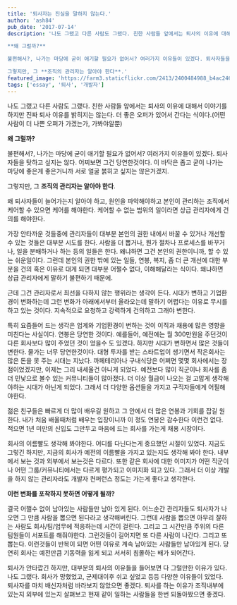 ```yaml
---
title: '퇴사자는 진실을 말하지 않는다.'
author: 'ash84'
pub_date: '2017-07-14'
description: '나도 그랬고 다른 사람도 그랬다. 친한 사람들 앞에서는 퇴사의 이유에 대해서 이야기를 하지만 진짜 퇴사 이유를 밝히지는 않는다. 더 좋은 오퍼가 있어서 간다는 식이다.(어떤 사람이 더 나쁜 오퍼가 가겠는가, 가봐야알뿐) 

**왜 그럴까?**

불편해서?, 나가는 마당에 굳이 애기할 필요가 없어서? 여러가지 이유들이 있겠다. 퇴사자들을 탓하고 싶지는 않다. 어찌보면 그건 당연한것이다. 이 바닥은 좁고 굳이 나가는 마당에 좋은게 좋은거니까 서로 얼굴 붉히고 싶지는 않은거겠지. 

그렇지만, 그 **조직의 관리자는 알아야 한다**.'
featured_image: 'https://farm3.staticflickr.com/2413/2400484988_b4ac2463ec_b.jpg'
tags: ['essay', '퇴사', '개발자']
---
```


나도 그랬고 다른 사람도 그랬다. 친한 사람들 앞에서는 퇴사의 이유에 대해서 이야기를 하지만 진짜 퇴사 이유를 밝히지는 않는다. 더 좋은 오퍼가 있어서 간다는 식이다.(어떤 사람이 더 나쁜 오퍼가 가겠는가, 가봐야알뿐) 

**왜 그럴까?**

불편해서?, 나가는 마당에 굳이 애기할 필요가 없어서? 여러가지 이유들이 있겠다. 퇴사자들을 탓하고 싶지는 않다. 어찌보면 그건 당연한것이다. 이 바닥은 좁고 굳이 나가는 마당에 좋은게 좋은거니까 서로 얼굴 붉히고 싶지는 않은거겠지. 

그렇지만, 그 **조직의 관리자는 알아야 한다**. 

왜 퇴사자들이 늘어가는지 알아야 하고, 원인을 파악해야하고 본인이 관리하는 조직에서 케어할 수 있으면 케어를 해야한다. 케어할 수 없는 범위의 일이라면 상급 관리자에게 건의를 해야한다. 

가장 안타까운 것들중에 관리자들이 대부분 본인의 권한 내에서 바꿀 수 있거나 개선할 수 있는 것들은 대부분 시도를 한다. 사람을 더 뽑거나, 뭔가 절차나 프로세스를 바꾸거나, 일을 분배하거나 하는 등의 일들은 한다. 왜냐하면 그건 본인의 권한이니까, 할 수 있는 쉬운일이다. 그런데 본인의 권한 밖에 있는 일들, 연봉, 복지, 좀 더 큰 개선에 대한 부분을 건의 혹은 이유로 대게 되면 대부분 어쩔수 없다, 이해해달라는 식이다. 왜냐하면 상급 관리자에게 말하기 불편하기 때문에. 

근데 그건 관리자로서 최선을 다하지 않는 행위라는 생각이 든다. 시대가 변하고 기업환경이 변화하는데 그런 변화가 아래에서부터 올라오는데 말하기 어렵다는 이유로 무시를 하고 있는 것이다. 지속적으로 요청하고 강력하게 건의하고 그래야 변한다. 

특히 요즘들어 드는 생각은 업계와 기업환경이 변하는 것이 이직과 채용에 많은 영향을 미친다는 사실이다. 연봉은 당연한 것이다. 예를들어, 예전에는 월 300만원을 주던것이 다른 회사보다 많이 주었던 것이 었을수 도 있겠다. 하지만 시대가 변하면서 많은 것들이 변한다. 물가는 너무 당연한것이다. 대형 투자를 받는 스타트업이 생기면서 작은회사는 많은 돈을 못 주는 시대는 지났다. 까페테리아나 구내식당은 어쩌면 몇몇 회사에서는 장점이었겠지만, 이제는 그리 내세울건 아니게 되었다. 예전보다 많이 직군이나 회사를 좀 더 민낯으로 볼수 있는 커뮤니티들이 많아졌다. 더 이상 월급이 나오는 걸 고맙게 생각해야하는 시대가 아닌게 되었다. 그래서 더 다양한 옵션들을 가지고 구직자들에게 어필해야한다. 

젊은 친구들은 빠르게 더 많이 배우길 원하고 그 안에서 더 많은 연봉과 기회를 잡길 원한다. 내가 처음 배울때처럼 배우는 입장이니까 이 정도 연봉은 감수한다 이런건 없다. 적으면 1년 미만의 신입도 그만두고 마음에 드는 회사를 가는게 채용 시장이다. 

회사의 이름빨도 생각해 봐야한다. 어디를 다닌다는게 중요했던 시절이 있었다. 지금도 그렇긴 하지만, 지금의 회사가 예전의 이름빨을 가지고 있는지도 생각해 봐야 한다. 내부에서 보는 것과 외부에서 보는것은 다르다. 또한 같은 회사에 대한 이미지가 어떤 직군이나 어떤 그룹/커뮤니티에서는 다르게 평가되고 이미지화 되고 있다. 그래서 더 이상 개발을 하지 않는 관리자라도 개발자 컨퍼런스 정도는 가는게 좋다고 생각한다. 

**이런 변화를 포착하지 못하면 어떻게 될까?** 

결국 어쩔수 없이 남아있는 사람들만 남아 있게 된다. 어느순간 관리자들도 퇴사자가 나오면 그 만큼 사람을 뽑으면 된다라고 생각해버린다. 그런데 사람을 뽑으면 아무리 잘하는 사람도 회사/팀/업무에 적응하는데 시간이 걸린다. 그리고 그 시간만큼 주위의 다른 팀원들이 서포트를 해줘야한다. 그런것들이 길어지면 또 다른 사람이 나간다. 그리고 또 뽑는다. 이런것들이 반복이 되면 어떤 이유로 계속 남아있는 사람들만 남아있게 된다. 당연히 회사는 예전만큼 기동력을 잃게 되고 서서히 침몰하는 배가 되어간다. 

퇴사가 안타깝긴 하지만, 대부분의 퇴사의 이유들을 들어보면 다 그럴만한 이유가 있다. 나도 그랬다. 회사가 망했었고, 군제대이후 쉬고 싶었고 등등 다양한 이유들이 있었다. 퇴사자를 마치 배신자처럼 바라보지 않았으면 좋겠다. 퇴사를 하는 이유가 조직내부에 있는지 외부에 있는지 살펴보고 현재 같이 일하는 사람들을 한번 되돌아봤으면 좋겠다. 
 





